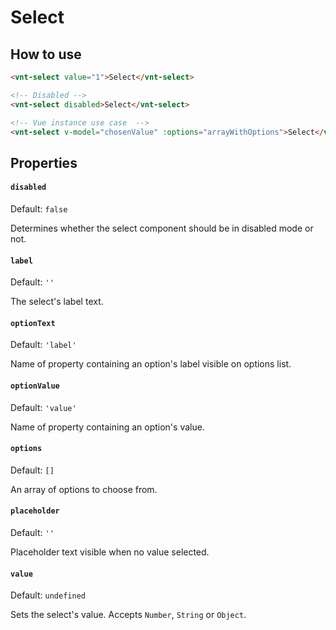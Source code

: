 # Select

## How to use

```html
<vnt-select value="1">Select</vnt-select>

<!-- Disabled -->
<vnt-select disabled>Select</vnt-select>

<!-- Vue instance use case  -->
<vnt-select v-model="chosenValue" :options="arrayWithOptions">Select</vnt-select>
```

## Properties

#### `disabled`

Default: `false`

Determines whether the select component should be in disabled mode or not.

#### `label`

Default: `''`

The select's label text.

#### `optionText`

Default: `'label'`

Name of property containing an option's label visible on options list.

#### `optionValue`

Default: `'value'`

Name of property containing an option's value.

#### `options`

Default: `[]`

An array of options to choose from.

#### `placeholder`

Default: `''`

Placeholder text visible when no value selected.

#### `value`

Default: `undefined`

Sets the select's value. Accepts `Number`, `String` or `Object`.
